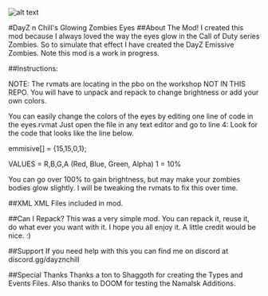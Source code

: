 ![alt text](https://steamuserimages-a.akamaihd.net/ugc/1787342881622782546/AF49949CEFA5E6D3EE4A78D04369A38885E74D36/?imw=5000&imh=5000&ima=fit&impolicy=Letterbox&imcolor=#000000&letterbox=false "DayZ Glowing Zombie Eyes")

#DayZ n Chill's Glowing Zombies Eyes
##About The Mod!
I created this mod because I always loved the way the eyes glow in the Call of Duty series Zombies. So to simulate that effect I have created the DayZ Emissive Zombies. Note this mod is a work in progress.

##Instructions:

NOTE: The rvmats are locating in the pbo on the workshop NOT IN THIS REPO. You will have to unpack and repack to change brightness or add your own colors.

You can easily change the colors of the eyes by editing one line of code in the eyes.rvmat
Just open the file in any text editor and go to line 4:
Look for the code that looks like the line below.

emmisive[] = {15,15,0,1};

VALUES = R,B,G,A (Red, Blue, Green, Alpha)
1 = 10%

You can go over 100% to gain brightness, but may make your zombies bodies glow slightly.
I will be tweaking the rvmats to fix this over time.

##XML
XML Files included in mod.

##Can I Repack?
This was a very simple mod. You can repack it, reuse it, do what ever you want with it. I hope you all enjoy it.
A little credit would be nice. :)

##Support
If you need help with this you can find me on discord at discord.gg/dayznchill

##Special Thanks
Thanks a ton to Shaggoth for creating the Types and Events Files.
Also thanks to DOOM for testing the Namalsk Additions.
